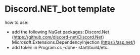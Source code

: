 # Discord.NET_bot template
 how to use:
* add the following NuGet packages:
Discord.Net (https://github.com/discord-net/Discord.Net)
Microsoft.Extensions.DependencyInjection (https://asp.net/)
* add token in Program.cs
-done-
start/build/etc.
